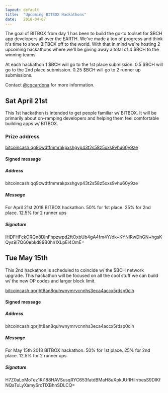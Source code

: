 ```yaml
---
layout: default
title:  "Upcoming BITBOX Hackathons"
date:   2018-04-07
---
```


The goal of BITBOX from day 1 has been to build the go-to toolset for $BCH app developers all over the EARTH. We've made a ton of progress and think it's time to show BITBOX off to the world. With that in mind we're hosting 2 upcoming hackathons where we'll be giving away a total of 4 $BCH to the winning teams.

At each hackathon 1 $BCH will go to the 1st place submission. 0.5 $BCH will go to the 2nd place submission. 0.25 $BCH will go to 2 runner up submissions.

Contact [@cgcardona](https://twitter.com/cgcardona) for more information.

## Sat April 21st

This 1st hackathon is intended to get people familiar w/ BITBOX. It will be primarily about on-ramping developers and helping them feel comfortable building apps w/ BITBOX.

### Prize address

[bitcoincash:qq9cwdtfmmrakpxshgvp43t2s58z5xxs9vhu60y9ze](https://blockchair.com/bitcoin-cash/address/qq9cwdtfmmrakpxshgvp43t2s58z5xxs9vhu60y9ze)

#### Signed message

##### Address

bitcoincash:qq9cwdtfmmrakpxshgvp43t2s58z5xxs9vhu60y9ze

##### Message

For April 21st 2018 BITBOX hackathon. 50% for 1st place. 25% for 2nd place. 12.5% for 2 runner ups

##### Signature

IHDFHFckORQn8DInFhpzwpd2ftOxbUb4gA4fm4Y/dk+KYNIRwDhGN+hgsKQys9I7Q60ebkd89B0hn1XLpEi4OmE=

## Tue May 15th

This 2nd hackathon is scheduled to coincide w/ the $BCH network upgrade. This hackathon will be focused on all the cool stuff we can build w/
the new OP codes and larger block limit.

[bitcoincash:qprjht8an8quhwnymrvcnnhs3eca4accx5rdsp0clh](https://blockchair.com/bitcoin-cash/address/qprjht8an8quhwnymrvcnnhs3eca4accx5rdsp0clh)

#### Signed message

##### Address

bitcoincash:qprjht8an8quhwnymrvcnnhs3eca4accx5rdsp0clh

##### Message

For May 15th 2018 BITBOX hackathon. 50% for 1st place. 25% for 2nd place. 12.5% for 2 runner ups

##### Signature

H7Z0aLoMoTez1Ki188HAVSusqRYC653fatdBMaH8uXpkJUfIHilrrxesS9DIKfNQaTuLyXamySroTlXBhnSDLCQ=
